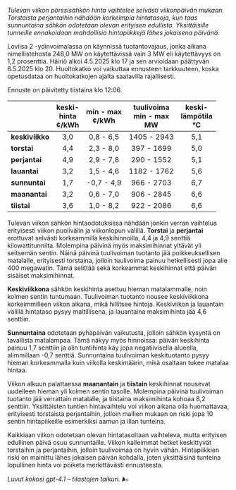 *Tulevan viikon pörssisähkön hinta vaihtelee selvästi viikonpäivän mukaan. Torstaista perjantaihin nähdään korkeimpia hintatasoja, kun taas sunnuntaina sähkön odotetaan olevan erityisen edullista. Yksittäisille tunneille ennakoidaan mahdollisia hintapiikkejä lähes jokaisena päivänä.*

Loviisa 2 -ydinvoimalassa on käynnissä tuotantovajaus, jonka aikana nimellistehosta 248,0 MW on käytettävissä vain 3 MW eli käytettävyys on 1,2 prosenttia. Häiriö alkoi 4.5.2025 klo 17 ja sen arvioidaan päättyvän 6.5.2025 klo 20. Huoltokatko voi vaikuttaa ennusteen tarkkuuteen, koska opetusdataa on huoltokatkojen ajalta saatavilla rajallisesti.

Ennuste on päivitetty tiistaina klo 12:06.

|              | keski-<br>hinta<br>¢/kWh | min - max<br>¢/kWh | tuulivoima<br>min - max<br>MW | keski-<br>lämpötila<br>°C |
|:-------------|:----------------:|:----------------:|:-------------:|:-------------:|
| **keskiviikko** |        3,0        |    0,8 - 6,5      | 1405 - 2943   |      5,1      |
| **torstai**     |        4,4        |    2,3 - 8,0      | 397 - 1699    |      5,0      |
| **perjantai**   |        4,9        |    2,9 - 7,8      | 290 - 1552    |      5,1      |
| **lauantai**    |        3,2        |    1,5 - 4,6      | 1182 - 1762   |      5,6      |
| **sunnuntai**   |        1,7        |  -0,7 - 4,9       | 966 - 2703    |      6,7      |
| **maanantai**   |        3,2        |    0,6 - 7,0      | 906 - 2845    |      6,6      |
| **tiistai**     |        3,6        |    1,0 - 8,2      | 922 - 2086    |      6,6      |

Tulevan viikon sähkön hintaodotuksissa nähdään jonkin verran vaihtelua erityisesti viikon puolivälin ja viikonlopun välillä. **Torstai** ja **perjantai** erottuvat selvästi korkeammilla keskihinnoilla, 4,4 ja 4,9 senttiä kilowattitunnilta. Molempina päivinä myös maksimihinnat yltävät yli seitsemän sentin. Näinä päivinä tuulivoiman tuotanto jää poikkeuksellisen matalalle, erityisesti torstaina, jolloin tuulivoima painuu hetkellisesti jopa alle 400 megawatin. Tämä selittää sekä korkeammat keskihinnat että päivän sisäiset maksimihinnat.

**Keskiviikkona** sähkön keskihinta asettuu hieman matalammalle, noin kolmen sentin tuntumaan. Tuulivoiman tuotanto nousee keskiviikkona korkeimmilleen viikon aikana, mikä hillitsee hintoja. Keskiviikon ja lauantain välillä hintataso pysyy maltillisena, ja lauantaina maksimihinta jää 4,6 senttiin.

**Sunnuntaina** odotetaan pyhäpäivän vaikutusta, jolloin sähkön kysyntä on tavallista matalampaa. Tämä näkyy myös hinnoissa: päivän keskihinta painuu 1,7 senttiin ja alin tuntihinta käy jopa negatiivisella alueella, alimmillaan -0,7 senttiä. Sunnuntaina tuulivoiman keskituotanto pysyy hieman korkeammalla kuin viikolla keskimäärin, mikä osaltaan tukee matalaa hintaa.

Viikon alkuun palattaessa **maanantain** ja **tiistain** keskihinnat nousevat uudelleen hieman yli kolmen sentin tasolle. Molempina päivinä tuulivoiman tuotanto jää verrattain matalalle, ja tiistaina maksimihinta kohoaa 8,2 senttiin. Yksittäisten tuntien hintavaihtelu voi viikon aikana olla huomattavaa, erityisesti torstaista perjantaihin, jolloin mallien mukaan on riski jopa 10 sentin hintapiikeille esimerkiksi aamun ja illan tunteina.

Kaikkiaan viikon odotetaan olevan hintatasoltaan vaihteleva, mutta erityisen edullinen päivä osuu sunnuntaille. Viikon kalleimmat hetket keskittyvät torstaihin ja perjantaihin, jolloin tuulivoimaa on hyvin vähän. Hintapiikkien riski on mainittu lähes jokaisen päivän kohdalla, joten yksittäisinä tunteina lopullinen hinta voi poiketa merkittävästi ennusteesta.

*Luvut kokosi gpt-4.1 – tilastojen taikuri.* 🌬️
